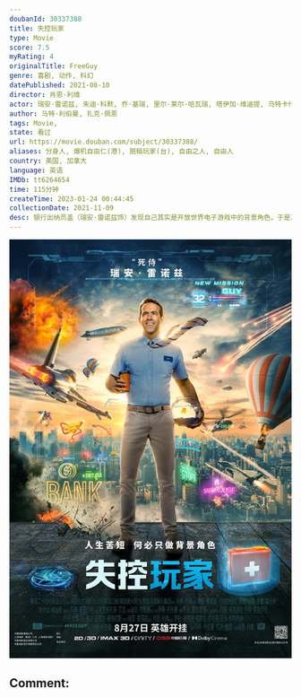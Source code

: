 ```yaml
---
doubanId: 30337388
title: 失控玩家
type: Movie
score: 7.5
myRating: 4
originalTitle: FreeGuy
genre: 喜剧, 动作, 科幻
datePublished: 2021-08-10
director: 肖恩·利维
actor: 瑞安·雷诺兹, 朱迪·科默, 乔·基瑞, 里尔·莱尔·哈瓦瑞, 塔伊加·维迪提, 乌特卡什·安邦德卡尔, 查宁·塔图姆, 休·杰克曼, 道恩·强森, 克里斯·埃文斯, 约翰·卡拉辛斯基, 蒂娜·菲, 卡米尔·科斯塔克, 布丽特妮·欧德福特, 肯尼斯·以色列, 亚历克斯·崔贝克, 劳拉·斯宾塞, 马修·卡德罗普, 迈克尔·陶, 野村祐人, undefined, 何塞·冈斯·阿尔维斯, 欧文·伯克, 加布里埃尔·洛莱斯, 雷吉纳·托芬, 珍妮尔·费格利, 泰特·弗莱彻, 香农·哈特曼, 金伯利·豪威, 亚伦·, 阿纳斯塔西亚·齐卡那瓦, 大卫·莫威克, 阿德里安·, 多梅尼克·阿尔迪诺
author: 马特·利伯曼, 扎克·佩恩
tags: Movie, 
state: 看过
url: https://movie.douban.com/subject/30337388/
aliases: 分身人, 爆机自由仁(港), 脱稿玩家(台), 自由之人, 自由人
country: 美国, 加拿大
language: 英语
IMDb: tt6264654
time: 115分钟
createTime: 2023-01-24 00:44:45
collectionDate: 2021-11-09
desc: 银行出纳员盖（瑞安·雷诺兹饰）发现自己其实是开放世界电子游戏中的背景角色，于是决定成为英雄，并改写自己的故事。现在，在一个没有限制的世界里，他决心以自己的方式拯救他的世界，以免为时过晚。
---
```


![image](assets/p2677520025.jpg)

Comment: 
---

